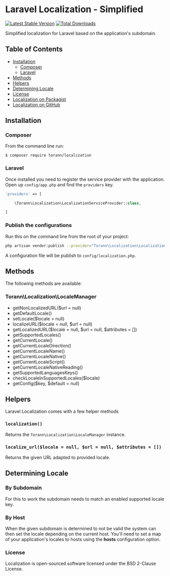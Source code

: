 # Laravel Localization - Simplified

[![Latest Stable Version](https://poser.pugx.org/torann/localization/v/stable.png)](https://packagist.org/packages/torann/localization) [![Total Downloads](https://poser.pugx.org/torann/localization/downloads.png)](https://packagist.org/packages/torann/localization)

Simplified localization for Laravel based on the application's subdomain.

## Table of Contents

- [Installation](#installation])
  - [Composer](#composer)
  - [Laravel](#laravel)
- [Methods](#methods)
- [Helpers](#helpers)
- [Determining Locale](#determining-locale)
- [License](#license)
- [Localization on Packagist](https://packagist.org/packages/torann/localization)
- [Localization on GitHub](https://github.com/Torann/localization)

## Installation

### Composer

From the command line run:

```
$ composer require torann/localization
```

### Laravel

Once installed you need to register the service provider with the application. Open up `config/app.php` and find the `providers` key.

``` php
'providers' => [

    \Torann\Localization\LocalizationServiceProvider::class,

]
```

### Publish the configurations

Run this on the command line from the root of your project:

```bash
php artisan vendor:publish --provider="Torann\Localization\LocalizationServiceProvider"
```

A configuration file will be publish to `config/localization.php`.


## Methods

The following methods are available:

### Torann\Localization\LocaleManager

- getNonLocalizedURL($url = null)
- getDefaultLocale()
- setLocale($locale = null)
- localizeURL($locale = null, $url = null)
- getLocalizedURL($locale = null, $url = null, $attributes = [])
- getSupportedLocales()
- getCurrentLocale()
- getCurrentLocaleDirection()
- getCurrentLocaleName()
- getCurrentLocaleNative()
- getCurrentLocaleScript()
- getCurrentLocaleNativeReading()
- getSupportedLanguagesKeys()
- checkLocaleInSupportedLocales($locale)
- getConfig($key, $default = null)

## Helpers

Laravel Localization comes with a few helper methods

### `localization()`

Returns the `Torann\Localization\LocaleManager` instance.

### `localize_url($locale = null, $url = null, $attributes = [])`

Returns the given URL adapted to provided locale.

## Determining Locale

### By Subdomain

For this to work the subdomain needs to match an enabled supported locale key.

### By Host

When the given subdomain is determined to not be valid the system can then set the locale depending on the current host. You'll need to set a map of your application's locales to hosts using the **hosts** configuration option.

### License

Localization is open-sourced software licensed under the BSD 2-Clause License.
